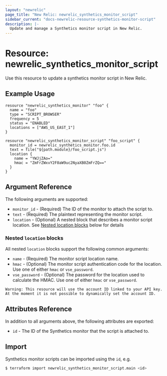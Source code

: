 ```yaml
---
layout: "newrelic"
page_title: "New Relic: newrelic_synthetics_monitor_script"
sidebar_current: "docs-newrelic-resource-synthetics-monitor-script"
description: |-
  Update and manage a Synthetics monitor script in New Relic.
---
```


# Resource: newrelic\_synthetics\_monitor\_script

Use this resource to update a synthetics monitor script in New Relic.

## Example Usage

```hcl
resource "newrelic_synthetics_monitor" "foo" {
  name = "foo"
  type = "SCRIPT_BROWSER"
  frequency = 5
  status = "ENABLED"
  locations = ["AWS_US_EAST_1"]
}

resource "newrelic_synthetics_monitor_script" "foo_script" {
  monitor_id = newrelic_synthetics_monitor.foo.id
  text = file("${path.module}/foo_script.js")
  location {
    name = "YWJjZAo="
    hmac = "ZmFrZWxvY2F0aW9uc2NyaXB0ZmFrZQ=="
  }
}
```

## Argument Reference

The following arguments are supported:

  * `monitor_id` - (Required) The ID of the monitor to attach the script to.
  * `text` - (Required) The plaintext representing the monitor script.
  * `location` - (Optional) A nested block that describes a monitor script location. See [Nested location blocks](#nested-`location`-blocks) below for details

### Nested `location` blocks

All nested `location` blocks support the following common arguments:

  * `name` - (Required) The monitor script location name.
  * `hmac` - (Optional) The monitor script authentication code for the location. Use one of either `hmac` or `vse_password`.
  * `vse_password` - (Optional) The password for the location used to calculate the HMAC. Use one of either `hmac` or `vse_password`.

```
Warning: This resource will use the account ID linked to your API key. At the moment it is not possible to dynamically set the account ID.
```

## Attributes Reference

In addition to all arguments above, the following attributes are exported:

  * `id` - The ID of the Synthetics monitor that the script is attached to.

## Import

Synthetics monitor scripts can be imported using the `id`, e.g.

```bash
$ terraform import newrelic_synthetics_monitor_script.main <id>
```